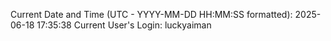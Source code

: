 Current Date and Time (UTC - YYYY-MM-DD HH:MM:SS formatted): 2025-06-18 17:35:38
Current User's Login: luckyaiman
